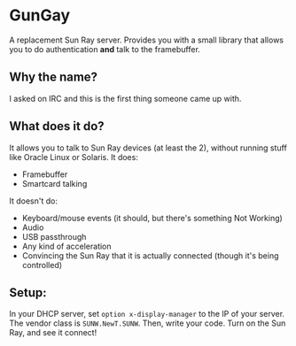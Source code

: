 # GunGay

A replacement Sun Ray server. Provides you with a small library that allows you to do authentication **and** talk to the framebuffer.

## Why the name?
I asked on IRC and this is the first thing someone came up with.

## What does it do?
It allows you to talk to Sun Ray devices (at least the 2), without running stuff like Oracle Linux or Solaris.
It does:

 - Framebuffer
 - Smartcard talking

It doesn't do:

 - Keyboard/mouse events (it should, but there's something Not Working)
 - Audio
 - USB passthrough
 - Any kind of acceleration
 - Convincing the Sun Ray that it is actually connected (though it's being controlled)

## Setup:
In your DHCP server, set `option x-display-manager` to the IP of your server. The vendor class is `SUNW.NewT.SUNW`.
Then, write your code. Turn on the Sun Ray, and see it connect!